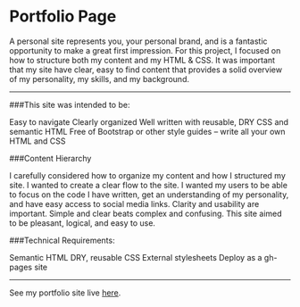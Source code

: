 # Portfolio Page

A personal site represents you, your personal brand, and is a fantastic opportunity to make a great first impression. For this project, I focused on how to structure both my content and my HTML & CSS. It was important that my site have clear, easy to find content that provides a solid overview of my personality, my skills, and my background.

---
###This site was intended to be:

Easy to navigate
Clearly organized
Well written with reusable, DRY CSS and semantic HTML
Free of Bootstrap or other style guides – write all your own HTML and CSS

###Content Hierarchy

I carefully considered how to organize my content and how I structured my site. I wanted to create a clear flow to the site.  I wanted my users to be able to focus on the code I have written, get an understanding of my personality, and have easy access to social media links. Clarity and usability are important. Simple and clear beats complex and confusing. This site aimed to be pleasant, logical, and easy to use.

###Technical Requirements:

Semantic HTML
DRY, reusable CSS
External stylesheets
Deploy as a gh-pages site

---
See my portfolio site live [here](https://kswhyte.github.io/portfolio_page/).
